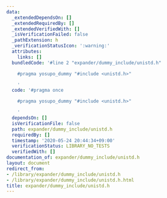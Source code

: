 ```yaml
---
data:
  _extendedDependsOn: []
  _extendedRequiredBy: []
  _extendedVerifiedWith: []
  _isVerificationFailed: false
  _pathExtension: h
  _verificationStatusIcon: ':warning:'
  attributes:
    links: []
  bundledCode: '#line 2 "expander/dummy_include/unistd.h"

    #pragma yosupo_dummy "#include <unistd.h>"

    '
  code: '#pragma once

    #pragma yosupo_dummy "#include <unistd.h>"

    '
  dependsOn: []
  isVerificationFile: false
  path: expander/dummy_include/unistd.h
  requiredBy: []
  timestamp: '2020-05-24 20:44:34+09:00'
  verificationStatus: LIBRARY_NO_TESTS
  verifiedWith: []
documentation_of: expander/dummy_include/unistd.h
layout: document
redirect_from:
- /library/expander/dummy_include/unistd.h
- /library/expander/dummy_include/unistd.h.html
title: expander/dummy_include/unistd.h
---
```

